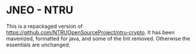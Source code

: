 # JNEO - NTRU

This is a repackaged version of https://github.com/NTRUOpenSourceProject/ntru-crypto. 
It has been mavenized, formatted for java, and some of the lint removed. Otherwise the 
essentials are unchanged.


